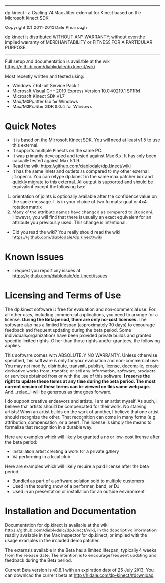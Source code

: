 ****************************************************************************
  dp.kinect - a Cycling 74 Max Jitter external for Kinect based on the Microsoft Kinect SDK

  Copyright (C) 2011-2013 Dale Phurrough

  dp.kinect is distributed WITHOUT ANY WARRANTY; without even the implied
	warranty of MERCHANTABILITY or FITNESS FOR A PARTICULAR PURPOSE.
****************************************************************************

Full setup and documentation is available at the wiki https://github.com/diablodale/dp.kinect/wiki

Most recently written and tested using:
- Windows 7 64-bit Service Pack 1
- Microsoft Visual C++ 2010 Express Version 10.0.40219.1 SP1Rel
- Microsoft Kinect SDK v1.7
- Max/MSP/Jitter 6.x for Windows
- Max/MSP/Jitter SDK 6.0.4 for Windows

Quick Notes
============

* It is based on the Microsoft Kinect SDK. You will need at least v1.5 to use this external.
* It supports multiple Kinects on the same PC.
* It was primarily developed and tested against Max 6.x. It has only been casually tested against Max 5.1.9.
* Read the wiki https://github.com/diablodale/dp.kinect/wiki
* It has the same inlets and outlets as compared to my other external jit.openni. You can retype dp.kinect in the same max patcher box and quickly migrate to this external.
All output is supported and should be equivalent except the following two:  
1) orientation of joints is optionally available after the confidence value on the same message. It is in your choice of two formats: quat or 4x4 rotation matrix  
2) Many of the attribute names have changed as compared to jit.openni. However, you will find that there is usually an exact equivalent for an attribute you previously used. This change is intentional.
* Did you read the wiki? You really should read the wiki https://github.com/diablodale/dp.kinect/wiki

Known Issues
============

* I request you report any issues at https://github.com/diablodale/dp.kinect/issues

Licensing and Terms of Use
==========================

The dp.kinect software is free for evaluation and non-commercial use. For all other uses,
including commercial applications, you need to arrange for a license. **During the Beta period,
there are only no-cost licenses.** The software also has a limited lifespan (approximately 30 days)
to encourage feedback and frequent updating during the beta period. Some individuals/organizations
have been provided private builds and granted specific limited rights. Other than those
rights and/or grantees, the following applies.

This software comes with ABSOLUTELY NO WARRANTY. Unless otherwise specified, this software is
only for your evaluation and non-commercial use. You may not modify, distribute, transmit,
publish, license, decompile, create derivative works from, transfer, or sell any information,
software, products or services obtained from or with the use of this software. **I reserve the
right to update these terms at any time during the beta period. The most current version of
these terms can be viewed on this same web page.** And...relax...I will be generous as time goes forward.

I do support creative endeavors and artists. I am an artist myself. As such, I believe that
artists should be compensated for their work. No starving artists! When an artist builds on
the work of another, I believe that one artist should recognize the other. That recognition
can come in many forms (e.g. attribution, compensation, or a beer). The license is simply
the means to formalize that recognition in a durable way.

Here are examples which will likely be granted a no or low-cost license after the beta period:

* Installation artist creating a work for a private gallery
* VJ performing in a local club

Here are examples which will likely require a paid license after the beta period:

* Bundled as part of a software solution sold to multiple customers
* Used in the touring show of a performer, band, or DJ
* Used in an presentation or installation for an outside environment

Installation and Documentation
==============================

Documentation for dp.kinect is available at the wiki https://github.com/diablodale/dp.kinect/wiki,
in the descriptive information readily
available in the Max inspector for dp.kinect, or implied with the usage examples in the included
demo patcher.

The externals available in the Beta has a limited lifespan; typically 4 weeks from the release date.
The intention is to encourage frequent updating and feedback during the Beta period.

Current Beta version is v0.8.1 with an expiration date of 25 July 2013.
You can download the current beta at
http://hidale.com/dp-kinect/#download
